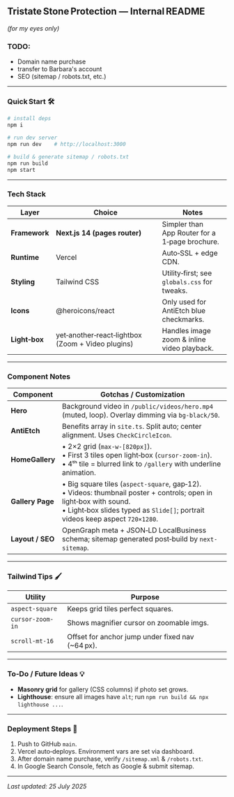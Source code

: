 ## Tristate Stone Protection — Internal README

*(for my eyes only)*

### TODO:

- Domain name purchase
- transfer to Barbara's account
- SEO (sitemap / robots.txt, etc.)

---

### Quick Start 🛠️

```bash
# install deps
npm i

# run dev server
npm run dev    # http://localhost:3000

# build & generate sitemap / robots.txt
npm run build
npm start
```

---

### Tech Stack

| Layer         | Choice                                            | Notes                                          |
|---------------|---------------------------------------------------|------------------------------------------------|
| **Framework** | **Next.js 14 (pages router)**                     | Simpler than App Router for a 1‑page brochure. |
| **Runtime**   | Vercel                                            | Auto‑SSL + edge CDN.                           |
| **Styling**   | Tailwind CSS                                      | Utility‑first; see `globals.css` for tweaks.   |
| **Icons**     | @heroicons/react                                  | Only used for AntiEtch blue checkmarks.        |
| **Light‑box** | yet‑another‑react‑lightbox (Zoom + Video plugins) | Handles image zoom & inline video playback.    |

---

### Component Notes

| Component        | Gotchas / Customization                                                                                                                                                                                   |
|------------------|-----------------------------------------------------------------------------------------------------------------------------------------------------------------------------------------------------------|
| **Hero**         | Background video in `/public/videos/hero.mp4` (muted, loop). Overlay dimming via `bg-black/50`.                                                                                                           |
| **AntiEtch**     | Benefits array in `site.ts`. Split auto; center alignment. Uses `CheckCircleIcon`.                                                                                                                        |
| **HomeGallery**  | • 2×2 grid (`max-w-[820px]`). <br>• First 3 tiles open light‑box (`cursor-zoom-in`). <br>• 4ᵗʰ tile = blurred link to `/gallery` with underline animation.                                                |
| **Gallery Page** | • Big square tiles (`aspect-square`, gap‑12). <br>• Videos: thumbnail poster + controls; open in light‑box with sound. <br>• Light‑box slides typed as `Slide[]`; portrait videos keep aspect `720×1280`. |
| **Layout / SEO** | OpenGraph meta + JSON‑LD LocalBusiness schema; sitemap generated post‑build by `next-sitemap`.                                                                                                            |

---

### Tailwind Tips 🖌️

| Utility          | Purpose                                           |
|------------------|---------------------------------------------------|
| `aspect-square`  | Keeps grid tiles perfect squares.                 |
| `cursor-zoom-in` | Shows magnifier cursor on zoomable imgs.          |
| `scroll-mt-16`   | Offset for anchor jump under fixed nav (\~64 px). |

---

### To‑Do / Future Ideas 💡

* **Masonry grid** for gallery (CSS columns) if photo set grows.
* **Lighthouse**: ensure all images have `alt`; run `npm run build && npx lighthouse ...`.

---

### Deployment Steps 🚀

1. Push to GitHub `main`.
2. Vercel auto‑deploys. Environment vars are set via dashboard.
3. After domain name purchase, verify `/sitemap.xml` & `/robots.txt`.
4. In Google Search Console, fetch as Google & submit sitemap.

---

*Last updated: 25 July 2025*
